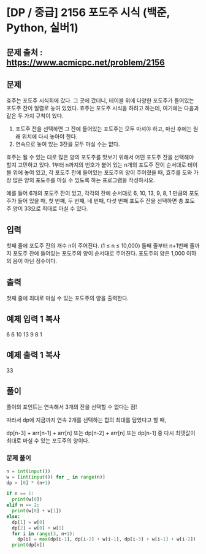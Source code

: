 # [DP / 중급] 2156 포도주 시식 (백준, Python, 실버1)

## 문제 출처 : https://www.acmicpc.net/problem/2156

## 문제

효주는 포도주 시식회에 갔다. 그 곳에 갔더니, 테이블 위에 다양한 포도주가 들어있는 포도주 잔이 일렬로 놓여 있었다. 효주는 포도주 시식을 하려고 하는데, 여기에는 다음과 같은 두 가지 규칙이 있다.

1.  포도주 잔을 선택하면 그 잔에 들어있는 포도주는 모두 마셔야 하고, 마신 후에는 원래 위치에 다시 놓아야 한다.
2.  연속으로 놓여 있는 3잔을 모두 마실 수는 없다.

효주는 될 수 있는 대로 많은 양의 포도주를 맛보기 위해서 어떤 포도주 잔을 선택해야 할지 고민하고 있다. 1부터 n까지의 번호가 붙어 있는 n개의 포도주 잔이 순서대로 테이블 위에 놓여 있고, 각 포도주 잔에 들어있는 포도주의 양이 주어졌을 때, 효주를 도와 가장 많은 양의 포도주를 마실 수 있도록 하는 프로그램을 작성하시오.

예를 들어 6개의 포도주 잔이 있고, 각각의 잔에 순서대로 6, 10, 13, 9, 8, 1 만큼의 포도주가 들어 있을 때, 첫 번째, 두 번째, 네 번째, 다섯 번째 포도주 잔을 선택하면 총 포도주 양이 33으로 최대로 마실 수 있다.

## 입력

첫째 줄에 포도주 잔의 개수 n이 주어진다. (1 ≤ n ≤ 10,000) 둘째 줄부터 n+1번째 줄까지 포도주 잔에 들어있는 포도주의 양이 순서대로 주어진다. 포도주의 양은 1,000 이하의 음이 아닌 정수이다.

## 출력

첫째 줄에 최대로 마실 수 있는 포도주의 양을 출력한다.

## 예제 입력 1  복사

6
6
10
13
9
8
1

## 예제 출력 1  복사

33

## 풀이
풀이의 포인트는 연속해서 3개의 잔을 선택할 수 없다는 점!

따라서 dp에 지금까지 연속 2개를 선택하는 합의 최대를 담았다고 할 때, 

dp[n-3] + arr[n-1] + arr[n] 또는
dp[n-2] + arr[n] 또는
dp[n-1]
중 다시 최댓값이 최대로 마실 수 있는 포도주의 양이다.

### 문제 풀이
```PYTHON
n = int(input())
w = [int(input()) for _ in range(n)]
dp = [0] * (n+1)

if n == 1:
  print(w[0])
elif n == 2:
  print(w[0] + w[1])
else:
  dp[1] = w[0]
  dp[2] = w[0] + w[1]
  for i in range(3, n+1):
    dp[i] = max(dp[i-1], dp[i-2] + w[i-1], dp[i-3] + w[i-1] + w[i-2])
  print(dp[n])
```
<!--stackedit_data:
eyJoaXN0b3J5IjpbLTE1NDI4MzA4OTcsLTM3Mjc3NDYyMSwtMT
c3NjMwMTM2MCwtMjU2NTQ4MDE3LDE4MDc4MzQxNDJdfQ==
-->